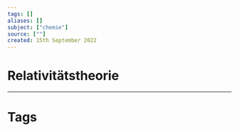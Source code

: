```yaml
---
tags: []
aliases: []
subject: ["chemie"]
source: [""]
created: 15th September 2022
---
```


# Relativitätstheorie

---

# Tags